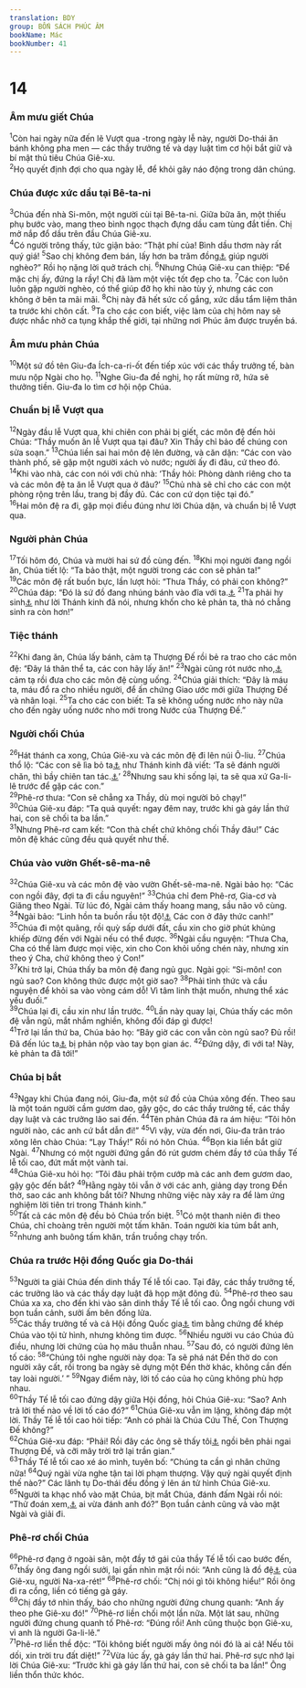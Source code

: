 ```yaml
---
translation: BDY
group: BỐN SÁCH PHÚC ÂM
bookName: Mác 
bookNumber: 41
---
```


<div class="title"><h1>14 </h1><h3>Âm mưu giết Chúa</h3></div>
<span class="verse mac_14_1"><sup>1</sup>Còn hai ngày nữa đến lẽ Vượt qua -trong ngày lễ này, người Do-thái ăn bánh không pha men — các thầy trưởng tế và dạy luật tìm cơ hội bắt giữ và bí mật thủ tiêu Chúa Giê-xu.<br/></span>
<span class="verse mac_14_2"><sup>2</sup>Họ quyết định đợi cho qua ngày lễ, để khỏi gây náo động trong dân chúng.</span>
<div class="title"><h3>Chúa được xức dầu tại Bê-ta-ni</h3></div>
<span class="verse mac_14_3"><sup>3</sup>Chúa đến nhà Si-môn, một người cùi tại Bê-ta-ni. Giữa bữa ăn, một thiếu phụ bước vào, mang theo bình ngọc thạch đựng dầu cam tùng đắt tiền. Chị mở nắp đổ dầu trên đầu Chúa Giê-xu.<br/></span>
<span class="verse mac_14_4"><sup>4</sup>Có người trông thấy, tức giận bảo: “Thật phí của! Bình dầu thơm này rất quý giá! </span>
<span class="verse mac_14_5"><sup>5</sup>Sao chị không đem bán, lấy hơn ba trăm đồng<a href="#" data-toggle="tooltip" data-placement="bottom" title="Nt 300 denária">⚓</a> giúp người nghèo?” Rồi họ nặng lời quở trách chị. </span>
<span class="verse mac_14_6"><sup>6</sup>Nhưng Chúạ Giê-xu can thiệp: “Để mặc chị ấy, đứng la rầy! Chị đã làm một việc tốt đẹp cho ta. </span>
<span class="verse mac_14_7"><sup>7</sup>Các con luôn luôn gặp người nghèo, có thể giúp đỡ họ khi nào tùy ý, nhưng các con không ở bên ta mãi mãi. </span>
<span class="verse mac_14_8"><sup>8</sup>Chị này đã hết sức cố gắng, xức dầu tẩm liệm thân ta trước khi chôn cất. </span>
<span class="verse mac_14_9"><sup>9</sup>Ta cho các con biết, việc làm của chị hôm nay sẽ được nhắc nhở ca tụng khắp thế giới, tại những nơi Phúc âm được truyền bá.</span>
<div class="title"><h3>Âm mưu phản Chúa</h3></div>
<span class="verse mac_14_10"><sup>10</sup>Một sứ đồ tên Giu-đa Ích-ca-ri-ốt đến tiếp xúc với các thầy trưởng tế, bàn mưu nộp Ngài cho họ. </span>
<span class="verse mac_14_11"><sup>11</sup>Nghe Giu-đa đề nghị, họ rất mừng rỡ, hứa sẽ thưởng tiền. Giu-đa lo tìm cơ hội nộp Chúa.</span>
<div class="title"><h3>Chuẩn bị lễ Vượt qua</h3></div>
<span class="verse mac_14_12"><sup>12</sup>Ngày đầu lễ Vượt qua, khi chiên con phải bị giết, các môn đệ đến hỏi Chúa: “Thầy muốn ăn lễ Vượt qua tại đâu? Xin Thầy chỉ bảo để chúng con sửa soạn.” </span>
<span class="verse mac_14_13"><sup>13</sup>Chúa liền sai hai môn đệ lên đường, và căn dặn: “Các con vào thành phố, sẽ gặp một người xách vò nước; người ấy đi đâu, cứ theo đó. </span>
<span class="verse mac_14_14"><sup>14</sup>Khi vào nhà, các con nói với chủ nhà: ‘Thầy hỏi: Phòng dành riêng cho ta và các môn đệ ta ăn lễ Vượt qua ở đâu?’ </span>
<span class="verse mac_14_15"><sup>15</sup>Chủ nhà sẽ chỉ cho các con một phòng rộng trên lầu, trang bị đầy đủ. Các con cứ dọn tiệc tại đó.”<br/></span>
<span class="verse mac_14_16"><sup>16</sup>Hai môn đệ ra đi, gặp mọi điều đúng như lời Chúa dặn, và chuẩn bị lễ Vượt qua.</span>
<div class="title"><h3>Người phản Chúa</h3></div>
<span class="verse mac_14_17"><sup>17</sup>Tối hôm đó, Chúa và mười hai sứ đồ cùng đến. </span>
<span class="verse mac_14_18"><sup>18</sup>Khi mọi người đang ngồi ăn, Chúa tiết lộ: “Ta bảo thật, một người trong các con sẽ phản ta!”<br/></span>
<span class="verse mac_14_19"><sup>19</sup>Các môn đệ rất buồn bực, lần lượt hỏi: “Thưa Thầy, có phải con không?” </span>
<span class="verse mac_14_20"><sup>20</sup>Chúa đáp: “Đó là sứ đồ đang nhúng bánh vào đĩa với ta.<a href="#" data-toggle="tooltip" data-placement="bottom" title="Ctd cùng ăn với ta">⚓</a> </span>
<span class="verse mac_14_21"><sup>21</sup>Ta phải hy sinh<a href="#" data-toggle="tooltip" data-placement="bottom" title="Nt Con Loài Người đi">⚓</a> như lời Thánh kinh đã nói, nhưng khốn cho kẻ phản ta, thà nó chẳng sinh ra còn hơn!”</span>
<div class="title"><h3>Tiệc thánh</h3></div>
<span class="verse mac_14_22"><sup>22</sup>Khi đang ăn, Chúa lấy bánh, cảm tạ Thượng Đế rồi bẻ ra trao cho các môn đệ: “Đây lá thân thể ta, các con hãy lấy ăn!” </span>
<span class="verse mac_14_23"><sup>23</sup>Ngài cũng rót nước nho,<a href="#" data-toggle="tooltip" data-placement="bottom" title="Nt lấy chén">⚓</a> cảm tạ rồi đưa cho các môn đệ cùng uống. </span>
<span class="verse mac_14_24"><sup>24</sup>Chúa giải thích: “Đây là máu ta, máu đổ ra cho nhiều người, để ấn chứng Giao ước mới giữa Thượng Đế và nhân loại. </span>
<span class="verse mac_14_25"><sup>25</sup>Ta cho các con biết: Ta sẽ không uống nước nho này nữa cho đến ngày uống nước nho mới trong Nước của Thượng Đế.”</span>
<div class="title"><h3>Người chối Chúa</h3></div>
<span class="verse mac_14_26"><sup>26</sup>Hát thánh ca xong, Chúa Giê-xu và các môn đệ đi lên núi Ô-liu. </span>
<span class="verse mac_14_27"><sup>27</sup>Chúa thổ lộ: “Các con sẽ lìa bỏ ta<a href="#" data-toggle="tooltip" data-placement="bottom" title="Nt vấp phạm">⚓</a> như Thánh kinh đã viết: ‘Ta sẽ đánh người chăn, thì bầy chiên tan tác.<a href="#" data-toggle="tooltip" data-placement="bottom" title="Xa. 13:7">⚓</a>’ </span>
<span class="verse mac_14_28"><sup>28</sup>Nhưng sau khi sống lại, ta sẽ qua xứ Ga-li-lê trước để gặp các con.”<br/></span>
<span class="verse mac_14_29"><sup>29</sup>Phê-rơ thưa: “Con sẽ chẳng xa Thầy, dù mọi người bỏ chạy!”<br/></span>
<span class="verse mac_14_30"><sup>30</sup>Chúa Giê-xu đáp: “Ta quả quyết: ngay đêm nay, trước khi gà gáy lần thứ hai, con sẽ chối ta ba lần.”<br/></span>
<span class="verse mac_14_31"><sup>31</sup>Nhưng Phê-rơ cam kết: “Con thà chết chứ không chối Thầy đâu!” Các môn đệ khác cũng đều quả quyết như thế.</span>
<div class="title"><h3>Chúa vào vườn Ghết-sê-ma-nê</h3></div>
<span class="verse mac_14_32"><sup>32</sup>Chúa Giê-xu và các môn đệ vào vườn Ghết-sê-ma-nê. Ngài bảo họ: “Các con ngồi đây, đợi ta đi cầu nguyên!” </span>
<span class="verse mac_14_33"><sup>33</sup>Chúa chỉ đem Phê-rơ, Gia-cơ và Giăng theo Ngài. Từ lúc đó, Ngài cảm thấy hoang mang, sầu não vô cùng. </span>
<span class="verse mac_14_34"><sup>34</sup>Ngài bảo: “Linh hồn ta buồn rầu tột độ!<a href="#" data-toggle="tooltip" data-placement="bottom" title="Nt buồn rầu đến chết">⚓</a> Các con ở đây thức canh!”<br/></span>
<span class="verse mac_14_35"><sup>35</sup>Chúa đi một quãng, rồi quỳ sấp dưới đất, cầu xin cho giờ phút khủng khiếp đừng đến với Ngài nếu có thể được. </span>
<span class="verse mac_14_36"><sup>36</sup>Ngài cầu nguyện: “Thưa Cha, Cha có thể làm được mọi việc, xin cho Con khỏi uống chén này, nhưng xin theo ý Cha, chứ không theo ý Con!”<br/></span>
<span class="verse mac_14_37"><sup>37</sup>Khi trở lại, Chúa thấy ba môn đệ đang ngủ gục. Ngài gọi: “Si-môn! con ngủ sao? Con không thức được một giờ sao? </span>
<span class="verse mac_14_38"><sup>38</sup>Phải tỉnh thức và cầu nguyện để khỏi sa vào vòng cám dỗ! Vì tâm linh thật muốn, nhưng thể xác yếu đuối.”<br/></span>
<span class="verse mac_14_39"><sup>39</sup>Chúa lại đi, cầu xin như lần trước. </span>
<span class="verse mac_14_40"><sup>40</sup>Lần này quay lại, Chúa thấy các môn đệ vẫn ngủ, mắt nhắm nghiền, không đối đáp gì được!<br/></span>
<span class="verse mac_14_41"><sup>41</sup>Trở lại lần thứ ba, Chúa bảo họ: “Bây giờ các con vẫn còn ngủ sao? Đủ rồi! Đã đến lúc ta<a href="#" data-toggle="tooltip" data-placement="bottom" title="Nt Con Loài Người">⚓</a> bị phản nộp vào tay bọn gian ác. </span>
<span class="verse mac_14_42"><sup>42</sup>Đứng dậy, đi với ta! Này, kẻ phản ta đã tới!”</span>
<div class="title"><h3>Chúa bị bắt</h3></div>
<span class="verse mac_14_43"><sup>43</sup>Ngay khi Chúa đang nói, Giu-đa, một sứ đồ của Chúa xông đến. Theo sau là một toán người cầm gươm dao, gậy gộc, do các thầy trưởng tế, các thầy dạy luật và các trưởng lão sai đến. </span>
<span class="verse mac_14_44"><sup>44</sup>Tên phản Chúa đã ra ám hiệu: “Tôi hôn người nào, các anh cứ bắt dẫn đi!” </span>
<span class="verse mac_14_45"><sup>45</sup>Vì vậy, vừa đến nơi, Giu-đa trân tráo xông lên chào Chúa: “Lạy Thầy!” Rồi nó hôn Chúa. </span>
<span class="verse mac_14_46"><sup>46</sup>Bọn kia liền bắt giữ Ngài. </span>
<span class="verse mac_14_47"><sup>47</sup>Nhưng có một người đứng gần đó rút gươm chém đầy tớ của thầy Tế lễ tối cao, đứt mất một vành tai.<br/></span>
<span class="verse mac_14_48"><sup>48</sup>Chúa Giê-xu hỏi họ: “Tôi đâu phải trộm cướp mà các anh đem gươm dao, gậy gộc đến bắt? </span>
<span class="verse mac_14_49"><sup>49</sup>Hằng ngày tôi vẫn ở với các anh, giảng dạy trong Đền thờ, sao các anh không bắt tôi? Nhưng những việc này xảy ra để làm ứng nghiệm lời tiên tri trong Thánh kinh.”<br/></span>
<span class="verse mac_14_50"><sup>50</sup>Tất cả các môn đệ đều bỏ Chúa trốn biệt. </span>
<span class="verse mac_14_51"><sup>51</sup>Có một thanh niên đi theo Chúa, chỉ choàng trên người một tấm khăn. Toán người kia túm bắt anh, </span>
<span class="verse mac_14_52"><sup>52</sup>nhưng anh buông tấm khăn, trần truồng chạy trốn.</span>
<div class="title"><h3>Chúa ra trước Hội đồng Quốc gia Do-thái</h3></div>
<span class="verse mac_14_53"><sup>53</sup>Người ta giải Chúa đến dinh thầy Tế lễ tối cao. Tại đây, các thầy trưởng tế, các trưởng lão và các thầy dạy luật đã họp mặt đông đủ. </span>
<span class="verse mac_14_54"><sup>54</sup>Phê-rơ theo sau Chúa xa xa, cho đến khi vào sân dinh thầy Tế lễ tối cao. Ông ngồi chung với bọn tuần cảnh, sưởi ấm bên đống lửa.<br/></span>
<span class="verse mac_14_55"><sup>55</sup>Các thầy trưởng tế và cả Hội đồng Quốc gia<a href="#" data-toggle="tooltip" data-placement="bottom" title="Nt sunédrion">⚓</a> tìm bằng chứng để khép Chúa vào tội tử hình, nhưng không tìm được. </span>
<span class="verse mac_14_56"><sup>56</sup>Nhiều người vu cáo Chúa đủ điều, nhưng lời chứng của họ mâu thuẫn nhau. </span>
<span class="verse mac_14_57"><sup>57</sup>Sau đó, có người đứng lên tố cáo: </span>
<span class="verse mac_14_58"><sup>58</sup>“Chúng tôi nghe người này dọa: Ta sẽ phá nát Đền thờ do con người xây cất, rồi trong ba ngày sẽ dựng một Đền thờ khác, không cần đến tay loài người.’ ” </span>
<span class="verse mac_14_59"><sup>59</sup>Ngay điểm này, lời tố cáo của họ cũng không phù hợp nhau.<br/></span>
<span class="verse mac_14_60"><sup>60</sup>Thầy Tế lễ tối cao đứng dậy giữa Hội đồng, hỏi Chúa Giê-xu: “Sao? Anh trả lời thế nào về lời tố cáo đó?” </span>
<span class="verse mac_14_61"><sup>61</sup>Chúa Giê-xu vẫn im lặng, không đáp một lời. Thầy Tế lễ tối cao hỏi tiếp: “Anh có phải là Chúa Cứu Thế, Con Thượng Đế không?”<br/></span>
<span class="verse mac_14_62"><sup>62</sup>Chúa Giê-xu đáp: “Phải! Rồi đây các ông sẽ thấy tôi<a href="#" data-toggle="tooltip" data-placement="bottom" title="Nt Con Loài Người">⚓</a> ngồi bên phải ngai Thượng Đế, và cỡi mây trời trở lại trần gian.”<br/></span>
<span class="verse mac_14_63"><sup>63</sup>Thầy Tế lễ tối cao xé áo mình, tuyên bố: “Chúng ta cần gì nhân chứng nữa! </span>
<span class="verse mac_14_64"><sup>64</sup>Quý ngài vừa nghe tận tai lời phạm thượng. Vậy quý ngài quyết định thế nào?” Các lãnh tụ Do-thái đều đồng ý lên án tử hình Chúa Giê-xu. </span>
<span class="verse mac_14_65"><sup>65</sup>Người ta khạc nhổ vào mặt Chúa, bịt mắt Chúa, đánh đấm Ngài rồi nói: “Thử đoán xem,<a href="#" data-toggle="tooltip" data-placement="bottom" title="Nt nói tiên tri">⚓</a> ai vừa đánh anh đó?” Bọn tuần cảnh cũng vả vào mặt Ngài và giải đi.</span>
<div class="title"><h3>Phê-rơ chối Chúa</h3></div>
<span class="verse mac_14_66"><sup>66</sup>Phê-rơ đạng ở ngoài sân, một đầy tớ gái của thầy Tế lễ tối cao bước đến, </span>
<span class="verse mac_14_67"><sup>67</sup>thấy ông đang ngồi sưởi, lại gần nhìn mặt rồi nói: “Anh cũng là đồ đệ<a href="#" data-toggle="tooltip" data-placement="bottom" title="Nt đã ở với">⚓</a> của Giê-xu, người Na-xa-rét!” </span>
<span class="verse mac_14_68"><sup>68</sup>Phê-rơ chối: “Chị nói gì tôi không hiểu!” Rồi ông đi ra cổng, liền có tiếng gà gáy.<br/></span>
<span class="verse mac_14_69"><sup>69</sup>Chị đầy tớ nhìn thấy, báo cho những người đứng chung quanh: “Anh ấy theo phe Giê-xu đó!” </span>
<span class="verse mac_14_70"><sup>70</sup>Phê-rơ liền chối một lần nữa. Một lát sau, những người đứng chung quanh tố Phê-rơ: “Đúng rồi! Anh cũng thuộc bọn Giê-xu, vì anh là người Ga-li-lê.”<br/></span>
<span class="verse mac_14_71"><sup>71</sup>Phê-rơ liền thề độc: “Tôi không biết người mấy ông nói đó là ai cả! Nếu tôi dối, xin trời tru đất diệt!” </span>
<span class="verse mac_14_72"><sup>72</sup>Vừa lúc ấy, gà gáy lần thứ hai. Phê-rơ sực nhớ lại lời Chúa Giê-xu: “Trước khi gà gáy lần thứ hai, con sẽ chối ta ba lần!” Ông liền thổn thức khóc.</span>
